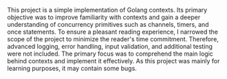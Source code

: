 This project is a simple implementation of Golang contexts. Its primary objective was to improve familiarity with contexts and gain a deeper understanding of concurrency primitives such as channels, timers, and once statements. To ensure a pleasant reading experience, I narrowed the scope of the project to minimize the reader's time commitment. Therefore, advanced logging, error handling, input validation, and additional testing were not included. The primary focus was to comprehend the main logic behind contexts and implement it effectively. As this project was mainly for learning purposes, it may contain some bugs.

